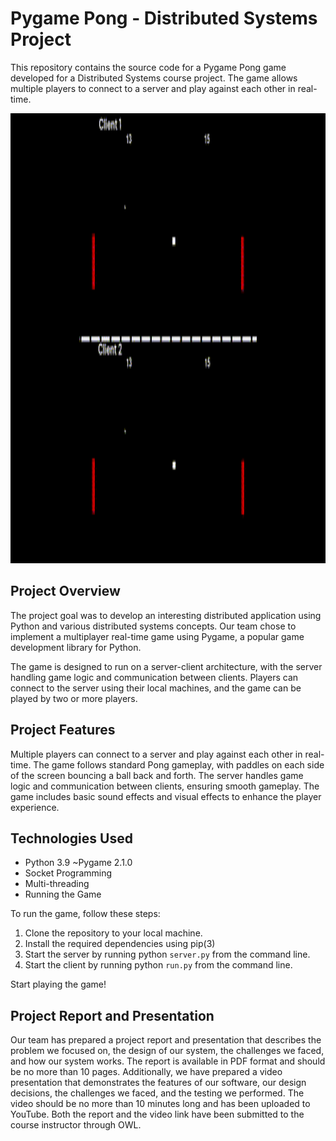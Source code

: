 # Pygame Pong - Distributed Systems Project
This repository contains the source code for a Pygame Pong game developed for a Distributed Systems course project. The game allows multiple players to connect to a server and play against each other in real-time.



<p align="center">
  <img src="game.gif" alt="Game State of our Project" width="1000" height="720"/>
  
</p>

## Project Overview
The project goal was to develop an interesting distributed application using Python and various distributed systems concepts. Our team chose to implement a multiplayer real-time game using Pygame, a popular game development library for Python.

The game is designed to run on a server-client architecture, with the server handling game logic and communication between clients. Players can connect to the server using their local machines, and the game can be played by two or more players.

## Project Features
Multiple players can connect to a server and play against each other in real-time.
The game follows standard Pong gameplay, with paddles on each side of the screen bouncing a ball back and forth.
The server handles game logic and communication between clients, ensuring smooth gameplay.
The game includes basic sound effects and visual effects to enhance the player experience.
## Technologies Used
- Python 3.9
~Pygame 2.1.0
- Socket Programming
- Multi-threading
- Running the Game

To run the game, follow these steps:

1. Clone the repository to your local machine.
2. Install the required dependencies using pip(3)
3. Start the server by running python `server.py` from the command line.
4. Start the client by running python `run.py` from the command line.

Start playing the game!

## Project Report and Presentation
Our team has prepared a project report and presentation that describes the problem we focused on, the design of our system, the challenges we faced, and how our system works. The report is available in PDF format and should be no more than 10 pages. Additionally, we have prepared a video presentation that demonstrates the features of our software, our design decisions, the challenges we faced, and the testing we performed. The video should be no more than 10 minutes long and has been uploaded to YouTube. Both the report and the video link have been submitted to the course instructor through OWL.


